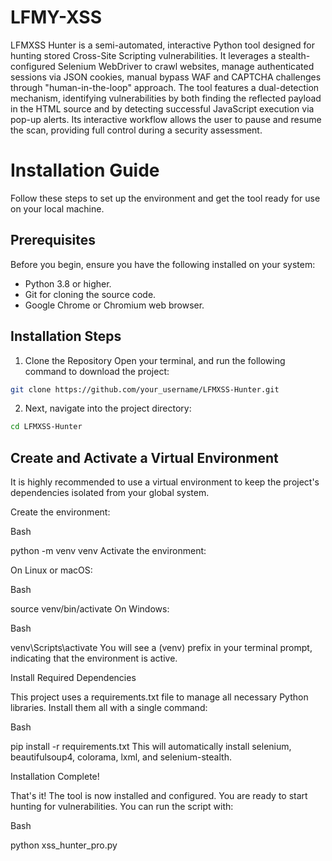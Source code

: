 # LFMY-XSS
LFMXSS Hunter is a semi-automated, interactive Python tool designed for hunting stored Cross-Site Scripting vulnerabilities. It leverages a stealth-configured Selenium WebDriver to crawl websites, manage authenticated sessions via JSON cookies, manual bypass WAF and CAPTCHA challenges through "human-in-the-loop" approach. The tool features a dual-detection mechanism, identifying vulnerabilities by both finding the reflected payload in the HTML source and by detecting successful JavaScript execution via pop-up alerts. Its interactive workflow allows the user to pause and resume the scan, providing full control during a security assessment.

# Installation Guide
Follow these steps to set up the environment and get the tool ready for use on your local machine.

## Prerequisites
Before you begin, ensure you have the following installed on your system:

- Python 3.8 or higher.
- Git for cloning the source code.
- Google Chrome or Chromium web browser.

## Installation Steps
1. Clone the Repository
Open your terminal, and run the following command to download the project:

```bash
git clone https://github.com/your_username/LFMXSS-Hunter.git
```

2. Next, navigate into the project directory:

```Bash
cd LFMXSS-Hunter
```

## Create and Activate a Virtual Environment

It is highly recommended to use a virtual environment to keep the project's dependencies isolated from your global system.

Create the environment:

Bash

python -m venv venv
Activate the environment:

On Linux or macOS:

Bash

source venv/bin/activate
On Windows:

Bash

venv\Scripts\activate
You will see a (venv) prefix in your terminal prompt, indicating that the environment is active.

Install Required Dependencies

This project uses a requirements.txt file to manage all necessary Python libraries. Install them all with a single command:

Bash

pip install -r requirements.txt
This will automatically install selenium, beautifulsoup4, colorama, lxml, and selenium-stealth.

Installation Complete!

That's it! The tool is now installed and configured. You are ready to start hunting for vulnerabilities. You can run the script with:

Bash

python xss_hunter_pro.py
